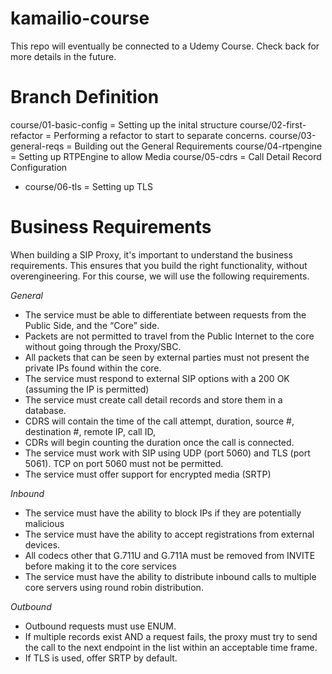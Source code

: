 # kamailio-course

This repo will eventually be connected to a Udemy Course. Check back for more details in the future. 

# Branch Definition
  course/01-basic-config = Setting up the inital structure
  course/02-first-refactor = Performing a refactor to start to separate concerns.
  course/03-general-reqs = Building out the General Requirements 
  course/04-rtpengine = Setting up RTPEngine to allow Media
  course/05-cdrs =  Call Detail Record Configuration
* course/06-tls = Setting up TLS 


# Business Requirements

When building a SIP Proxy, it's important to understand the business requirements. This ensures that you build the right functionality, without overengineering. For this course, we will use the following requirements. 

*General*
- The service must be able to differentiate between requests from the Public Side, and the “Core” side. 
- Packets are not permitted to travel from the Public Internet to the core without going through the Proxy/SBC. 
- All packets that can be seen by external parties must not present the private IPs found within the core. 
- The service must respond to external SIP options with a 200 OK (assuming the IP is permitted) 
- The service must create call detail records and store them in a database. 
- CDRS will contain the time of the call attempt, duration, source #, destination #, remote IP, call ID, 
- CDRs will begin counting the duration once the call is connected. 
- The service must work with SIP using UDP (port 5060) and TLS (port 5061). TCP on port 5060 must not be permitted.
- The service must offer support for encrypted media (SRTP) 

*Inbound*
- The service must have the ability to block IPs if they are potentially malicious 
- The service must have the ability to accept registrations from external devices. 
- All codecs other that G.711U and G.711A must be removed from INVITE before making it to the core services
- The service must have the ability to distribute inbound calls to multiple core servers using round robin distribution. 


*Outbound*
- Outbound requests must use ENUM. 
- If multiple records exist AND a request fails, the proxy must try to send the call to the next endpoint in the list within an acceptable time frame. 
- If TLS is used, offer SRTP by default.


